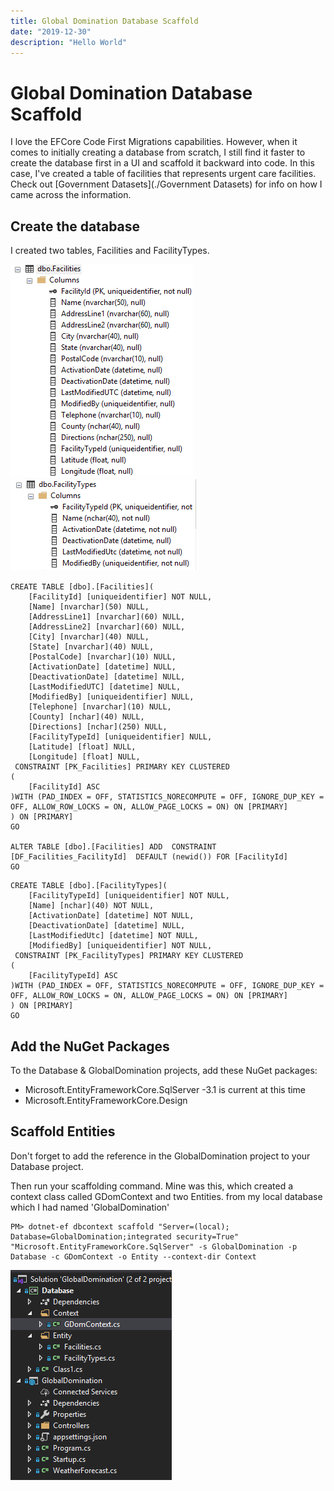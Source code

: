 ```yaml
---
title: Global Domination Database Scaffold
date: "2019-12-30"
description: "Hello World"
---
```

# Global Domination Database Scaffold

I love the EFCore Code First Migrations capabilities. However, when it comes to initially creating a database from scratch, I still find it faster to create the database first in a UI and scaffold it backward into code. In this case, I've created a table of facilities that represents urgent care facilities. Check out [Government Datasets](./Government Datasets) for info on how I came across the information. 

## Create the database

I created two tables, Facilities and FacilityTypes.

![image-20191227151933563](GlobalDominationDatabaseScaffold-2.assets/image-20191227151933563.png)![image-20191227151954549](GlobalDominationDatabaseScaffold-2.assets/image-20191227151954549.png)

```
CREATE TABLE [dbo].[Facilities](
	[FacilityId] [uniqueidentifier] NOT NULL,
	[Name] [nvarchar](50) NULL,
	[AddressLine1] [nvarchar](60) NULL,
	[AddressLine2] [nvarchar](60) NULL,
	[City] [nvarchar](40) NULL,
	[State] [nvarchar](40) NULL,
	[PostalCode] [nvarchar](10) NULL,
	[ActivationDate] [datetime] NULL,
	[DeactivationDate] [datetime] NULL,
	[LastModifiedUTC] [datetime] NULL,
	[ModifiedBy] [uniqueidentifier] NULL,
	[Telephone] [nvarchar](10) NULL,
	[County] [nchar](40) NULL,
	[Directions] [nchar](250) NULL,
	[FacilityTypeId] [uniqueidentifier] NULL,
	[Latitude] [float] NULL,
	[Longitude] [float] NULL,
 CONSTRAINT [PK_Facilities] PRIMARY KEY CLUSTERED 
(
	[FacilityId] ASC
)WITH (PAD_INDEX = OFF, STATISTICS_NORECOMPUTE = OFF, IGNORE_DUP_KEY = OFF, ALLOW_ROW_LOCKS = ON, ALLOW_PAGE_LOCKS = ON) ON [PRIMARY]
) ON [PRIMARY]
GO

ALTER TABLE [dbo].[Facilities] ADD  CONSTRAINT [DF_Facilities_FacilityId]  DEFAULT (newid()) FOR [FacilityId]
GO
```

```
CREATE TABLE [dbo].[FacilityTypes](
	[FacilityTypeId] [uniqueidentifier] NOT NULL,
	[Name] [nchar](40) NOT NULL,
	[ActivationDate] [datetime] NOT NULL,
	[DeactivationDate] [datetime] NULL,
	[LastModifiedUtc] [datetime] NOT NULL,
	[ModifiedBy] [uniqueidentifier] NOT NULL,
 CONSTRAINT [PK_FacilityTypes] PRIMARY KEY CLUSTERED 
(
	[FacilityTypeId] ASC
)WITH (PAD_INDEX = OFF, STATISTICS_NORECOMPUTE = OFF, IGNORE_DUP_KEY = OFF, ALLOW_ROW_LOCKS = ON, ALLOW_PAGE_LOCKS = ON) ON [PRIMARY]
) ON [PRIMARY]
GO

```

## Add the NuGet Packages

To the Database & GlobalDomination projects, add these NuGet packages:

- Microsoft.EntityFrameworkCore.SqlServer -3.1 is current at this time
- Microsoft.EntityFrameworkCore.Design

## Scaffold Entities

Don't forget to add the reference in the GlobalDomination project to your Database project.

Then run your scaffolding command. Mine was this, which created a context class called GDomContext and two Entities. from my local database which I had named 'GlobalDomination'

```
PM> dotnet-ef dbcontext scaffold "Server=(local); Database=GlobalDomination;integrated security=True" "Microsoft.EntityFrameworkCore.SqlServer" -s GlobalDomination -p Database -c GDomContext -o Entity --context-dir Context
```

![image-20191230115254569](GlobalDominationDatabaseScaffold-2.assets/image-20191230115254569.png)